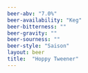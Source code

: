 ```yaml
---
beer-abv: "7.0%"
beer-availability: "Keg"
beer-bitterness: ""
beer-gravity: ""
beer-sourness: ""
beer-style: "Saison"
layout: beer
title:  "Hoppy Tweener"
---
```

